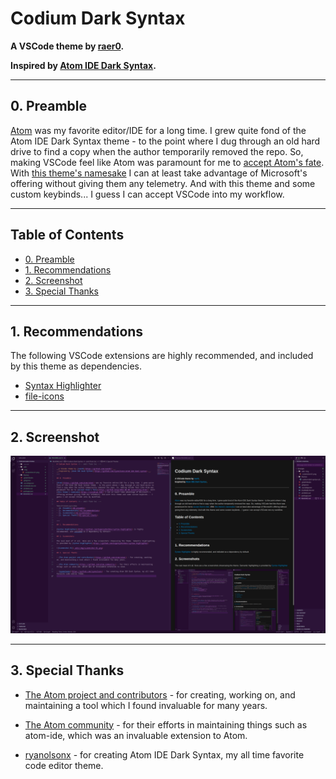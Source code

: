 # Codium Dark Syntax <!-- omit from toc -->

__A VSCode theme by [raer0](https://github.com/raer0/).__

__Inspired by [Atom IDE Dark Syntax](https://github.com/ryanolsonx/atom-ide-dark-syntax).__
___

## 0. Preamble

[Atom](https://github.com/atom/atom/) was my favorite editor/IDE for a long time. I grew quite fond of the Atom IDE Dark Syntax theme - to the point where I dug through an old hard drive to find a copy when the author temporarily removed the repo. So, making VSCode feel like Atom was paramount for me to [accept Atom's fate](https://github.blog/2022-06-08-sunsetting-atom/). With [this theme's namesake](https://vscodium.com/) I can at least take advantage of Microsoft's offering without giving them any telemetry. And with this theme and some custom keybinds... I guess I can accept VSCode into my workflow.
___

## Table of Contents <!-- omit from toc -->

- [0. Preamble](#0-preamble)
- [1. Recommendations](#1-recommendations)
- [2. Screenshot](#2-screenshot)
- [3. Special Thanks](#3-special-thanks)

___

## 1. Recommendations

The following VSCode extensions are highly recommended, and included by this theme as dependencies.

- [Syntax Highlighter](https://github.com/EvgeniyPeshkov/syntax-highlighter)
- [file-icons](https://github.com/file-icons/vscode)

___

## 2. Screenshot

![Screenshot #1](.wiki/img/screenshot-01.png)
___

## 3. Special Thanks

- [The Atom project and contributors](https://github.com/atom/atom/) - for creating, working on, and maintaining a tool which I found invaluable for many years.

- [The Atom community](https://github.com/atom-community/) - for their efforts in maintaining things such as atom-ide, which was an invaluable extension to Atom.

- [ryanolsonx](https://github.com/ryanolsonx) - for creating Atom IDE Dark Syntax, my all time favorite code editor theme.
